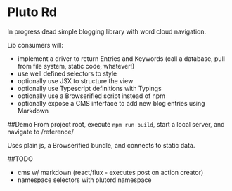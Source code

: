 # Pluto Rd
In progress dead simple blogging library with word cloud navigation.

Lib consumers will:
- implement a driver to return Entries and Keywords (call a database, pull from file system, static code, whatever!)
- use well defined selectors to style
- optionally use JSX to structure the view
- optionally use Typescript definitions with Typings
- optionally use a Browserified script instead of npm
- optionally expose a CMS interface to add new blog entries using Markdown

##Demo
From project root, execute `npm run build`, start a local server, and navigate to /reference/

Uses plain js, a Browserified bundle, and connects to static data.  

##TODO
- cms w/ markdown (react/flux - executes post on action creator)
- namespace selectors with plutord namespace
